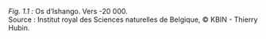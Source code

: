 *Fig. 1.1 :* Os d’Ishango. Vers -20 000.  
Source : Institut royal des Sciences naturelles de Belgique, © KBIN - Thierry Hubin.